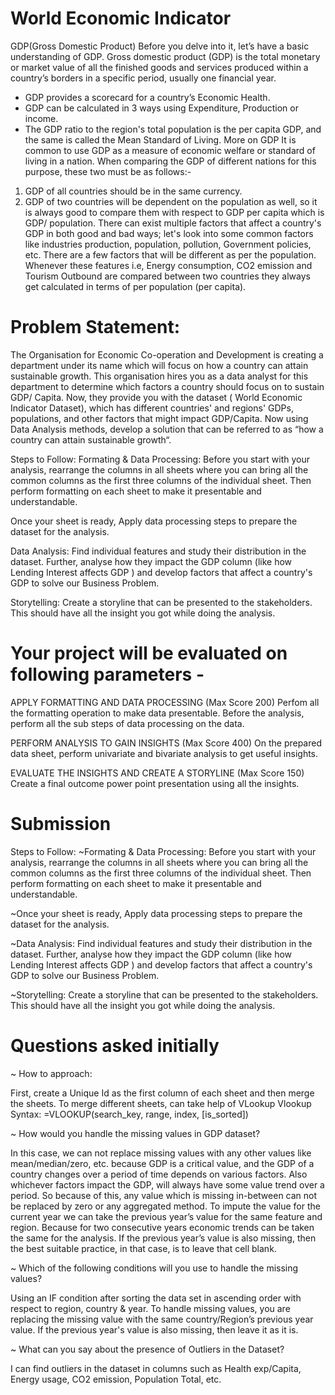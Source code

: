 # World Economic Indicator
GDP(Gross Domestic Product)
Before you delve into it, let’s have a basic understanding of GDP.
Gross domestic product (GDP) is the total monetary or market value of all the
finished goods and services produced within a country’s borders in a specific period,
usually one financial year.
- GDP provides a scorecard for a country’s Economic Health.
- GDP can be calculated in 3 ways using Expenditure, Production or income.
- The GDP ratio to the region's total population is the per capita GDP, and the
same is called the Mean Standard of Living.
More on GDP
It is common to use GDP as a measure of economic welfare or standard of living in a
nation. When comparing the GDP of different nations for this purpose, these two
must be as follows:-
1. GDP of all countries should be in the same currency.
2. GDP of two countries will be dependent on the population as well, so it is always
good to compare them with respect to GDP per capita which is GDP/ population.
There can exist multiple factors that affect a country's GDP in both good and bad
ways; let's look into some common factors like industries production, population,
pollution, Government policies, etc. There are a few factors that will be different as
per the population. Whenever these features i.e, Energy consumption, CO2
emission and Tourism Outbound are compared between two countries they
always get calculated in terms of per population (per capita).

# Problem Statement:

The Organisation for Economic Co-operation and Development is creating a
department under its name which will focus on how a country can attain sustainable
growth. 
This organisation hires you as a data analyst for this department to
determine which factors a country should focus on to sustain GDP/ Capita.
Now, they provide you with the dataset ( World Economic Indicator Dataset), which
has different countries' and regions' GDPs, populations, and other factors that might
impact GDP/Capita. 
Now using Data Analysis methods, develop a solution that can
be referred to as “how a country can attain sustainable growth“.

Steps to Follow:
Formating & Data Processing: Before you start with your analysis, rearrange the columns in all sheets where you
can bring all the common columns as the first three columns of the individual sheet.
Then perform formatting on each sheet to make it presentable and understandable.

Once your sheet is ready, Apply data processing steps to prepare the dataset for the
analysis.

Data Analysis: 
Find individual features and study their distribution in the dataset. Further, analyse
how they impact the GDP column (like how Lending Interest affects GDP ) and
develop factors that affect a country's GDP to solve our Business Problem.

Storytelling:
Create a storyline that can be presented to the stakeholders. This should have all the
insight you got while doing the analysis.

# Your project will be evaluated on following parameters -
APPLY FORMATTING AND DATA PROCESSING
(Max Score 200)
Perfom all the formatting operation to make data presentable. Before the analysis, perform all the sub steps of data processing on the data.

PERFORM ANALYSIS TO GAIN INSIGHTS
(Max Score 400)
On the prepared data sheet, perform univariate and bivariate analysis to get useful insights.

EVALUATE THE INSIGHTS AND CREATE A STORYLINE
(Max Score 150)
Create a final outcome power point presentation using all the insights.

# Submission
Steps to Follow:
~Formating & Data Processing:
Before you start with your analysis, rearrange the columns in all sheets where you
can bring all the common columns as the first three columns of the individual sheet.
Then perform formatting on each sheet to make it presentable and understandable.

~Once your sheet is ready, Apply data processing steps to prepare the dataset for the
analysis.

~Data Analysis:
Find individual features and study their distribution in the dataset. Further, analyse
how they impact the GDP column (like how Lending Interest affects GDP ) and
develop factors that affect a country's GDP to solve our Business Problem.

~Storytelling:
Create a storyline that can be presented to the stakeholders. This should have all the
insight you got while doing the analysis.

# Questions asked initially
~ How to approach:

First, create a Unique Id as the first column of each sheet and then merge the sheets.
To merge different sheets, can take help of VLookup
Vlookup Syntax: =VLOOKUP(search_key, range, index, [is_sorted])

~ How would you handle the missing values in GDP dataset?

In this case, we can not replace missing values with any other values like mean/median/zero, etc. because GDP is a critical value, and the GDP of a country changes over a period of time depends on various factors.
Also whichever factors impact the GDP, will always have some value trend over a period. So because of this, any value which is missing in-between can not be replaced by zero or any aggregated method.
To impute the value for the current year we can take the previous year’s value for the same feature and region. 
Because for two consecutive years economic trends can be taken the same for the analysis. 
If the previous year’s value is also missing, then the best suitable practice, in that case, is to leave that cell blank.

~ Which of the following conditions will you use to handle the missing values?

Using an IF condition after sorting the data set in ascending order with respect to region, country & year. To handle missing values, you are replacing the missing value with the same country/Region’s previous year value. If the previous year's value is also missing, then leave it as it is.

~ What can you say about the presence of Outliers in the Dataset?

I can find outliers in the dataset in columns such as Health exp/Capita, Energy usage, CO2 emission, Population Total, etc.


